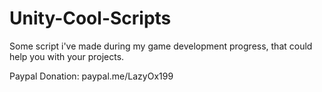 # Unity-Cool-Scripts
Some script i've made during my game development progress, that could help you with your projects.

Paypal Donation: paypal.me/LazyOx199
